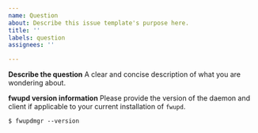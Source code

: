 ```yaml
---
name: Question
about: Describe this issue template's purpose here.
title: ''
labels: question
assignees: ''

---
```


**Describe the question**
A clear and concise description of what you are wondering about.

**fwupd version information**
Please provide the version of the daemon and client if applicable to your current installation of `fwupd`.
```shell
$ fwupdmgr --version
```
